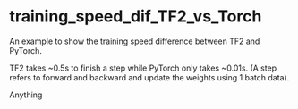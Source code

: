 # training_speed_dif_TF2_vs_Torch
An example to show the training speed difference between TF2 and PyTorch.

TF2 takes ~0.5s to finish a step while PyTorch only takes ~0.01s. (A step refers to forward and backward and update the weights using 1 batch data).

Anything 
